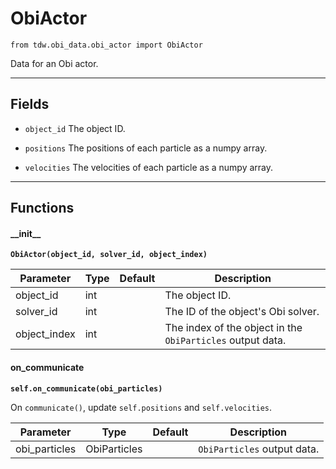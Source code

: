 # ObiActor

`from tdw.obi_data.obi_actor import ObiActor`

Data for an Obi actor.

***

## Fields

- `object_id` The object ID.

- `positions` The positions of each particle as a numpy array.

- `velocities` The velocities of each particle as a numpy array.

***

## Functions

#### \_\_init\_\_

**`ObiActor(object_id, solver_id, object_index)`**

| Parameter | Type | Default | Description |
| --- | --- | --- | --- |
| object_id |  int |  | The object ID. |
| solver_id |  int |  | The ID of the object's Obi solver. |
| object_index |  int |  | The index of the object in the `ObiParticles` output data. |

#### on_communicate

**`self.on_communicate(obi_particles)`**

On `communicate()`, update `self.positions` and `self.velocities`.

| Parameter | Type | Default | Description |
| --- | --- | --- | --- |
| obi_particles |  ObiParticles |  | `ObiParticles` output data. |

